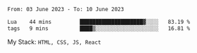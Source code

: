 <!--START_SECTION:waka-->

```txt
From: 03 June 2023 - To: 10 June 2023

Lua    44 mins         ████████████████████▓░░░░   83.19 %
tags   9 mins          ████▒░░░░░░░░░░░░░░░░░░░░   16.81 %
```

<!--END_SECTION:waka-->
My Stack: `HTML, CSS, JS, React`
